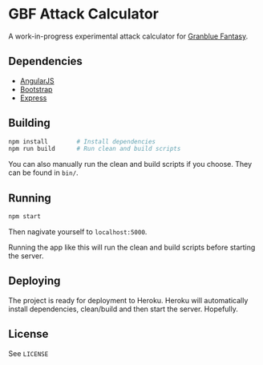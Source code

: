 # GBF Attack Calculator

A work-in-progress experimental attack calculator for [Granblue Fantasy](http://granbluefantasy.jp).

## Dependencies

* [AngularJS](https://angularjs.org/)
* [Bootstrap](http://getbootstrap.com/)
* [Express](http://expressjs.com)

## Building

```bash
npm install        # Install dependencies
npm run build      # Run clean and build scripts
```

You can also manually run the clean and build scripts if you choose. They can be found in `bin/`.

## Running

```bash
npm start
```

Then nagivate yourself to `localhost:5000`.

Running the app like this will run the clean and build scripts before starting the server.

## Deploying

The project is ready for deployment to Heroku. Heroku will automatically install dependencies, clean/build and then start the server. Hopefully.

## License

See `LICENSE`
